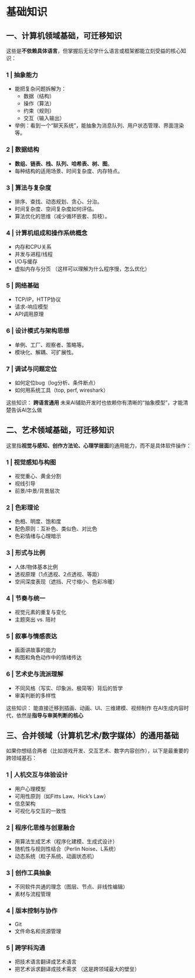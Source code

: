 # 基础知识

## 一、计算机领域基础，可迁移知识

这些是**不依赖具体语言**，但掌握后无论学什么语言或框架都能立刻受益的核心知识：

### 1 | 抽象能力

* 能把复杂问题拆解为：
  * 数据（结构）
  * 操作（算法）
  * 约束（规则） 
  * 交互（输入输出）
* 举例：看到一个“聊天系统”，能抽象为消息队列、用户状态管理、界面渲染等。

### 2 | 数据结构

* **数组、链表、栈、队列、哈希表、树、图**。
* 每种结构的适用场景、时间复杂度、内存特点。

### 3 | 算法与复杂度

* 排序、查找、动态规划、贪心、分治。
* 时间复杂度、空间复杂度如何评估。
* 算法优化的思维（减少循环嵌套、剪枝）。

### 4 | 计算机组成和操作系统概念

* 内存和CPU关系
* 并发与进程/线程
* I/O与缓存
* 虚拟内存与分页
  （这样可以理解为什么程序慢，怎么优化）

### 5 | 网络基础

* TCP/IP，HTTP协议
* 请求-响应模型
* API调用原理

### 6 | 设计模式与架构思想

* 单例、工厂、观察者、策略等。
* 模块化、解耦、可扩展性。

### 7 | 调试与问题定位

* 如何定位bug（log分析、条件断点）
* 如何用系统工具（top, perf, wireshark）

这些知识：
**跨语言通用**
未来AI辅助开发时也依赖你有清晰的“抽象模型”，才能清楚告诉AI怎么做

## 二、艺术领域基础，可迁移知识

这里指**视觉与感知、创作方法论、心理学层面**的通用能力，而不是具体软件操作：

### 1 | 视觉感知与构图

* 视觉重心、黄金分割
* 视线引导
* 前景/中景/背景层次

### 2 | 色彩理论

* 色相、明度、饱和度
* 配色原则：互补色、类似色、对比色
* 色彩情绪与心理暗示

### 3 | 形式与比例

* 人体/物体基本比例
* 透视原理（1点透视、2点透视、等距）
* 空间深度表现（遮挡、尺寸缩小、色彩冷暖）

### 4 | 节奏与统一

* 视觉元素的重复与变化
* 主题突出 vs. 陪衬

### 5 | 叙事与情感表达

* 画面讲故事的能力
* 构图和角色动作中的情绪传达

### 6 | 艺术史与流派理解

* 不同风格（写实、印象派、极简等）背后的哲学
* 审美判断的多样性

这些知识：
能直接迁移到插画、动画、UI、三维建模、视频制作
在AI生成内容时代，依然是**指导与审美判断的核心**

## 三、合并领域（计算机艺术/数字媒体）的通用基础

如果你想结合两者（比如游戏开发、交互艺术、数字内容创作），以下是最重要的跨领域基石：

### 1 | 人机交互与体验设计

* 用户心理模型
* 可用性原则（如Fitts Law、Hick’s Law）
* 信息架构
* 可视化与交互的一致性

### 2 | 程序化思维与创意融合

* 用算法生成艺术（程序化建模、生成式设计）
* 随机性与规则性结合（Perlin Noise、L系统）
* 动态系统（粒子系统、动画状态机）

### 3 | 创作工具抽象

* 不同软件共通的理念（图层、节点、非线性编辑）
* 素材与流程管理

### 4 | 版本控制与协作

* Git
* 文件命名和资源管理

### 5 | 跨学科沟通

* 把技术语言翻译成艺术语言
* 把艺术诉求翻译成技术需求
  （这是跨领域最大的壁垒）
